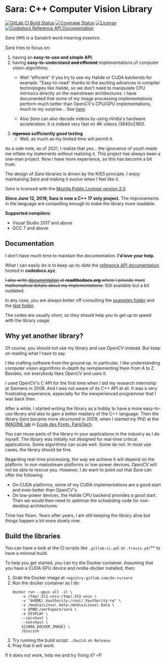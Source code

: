 Sara: C++ Computer Vision Library
=================================

[![GitLab CI Build Status](https://gitlab.com/DO-CV/sara/badges/master/pipeline.svg)](https://gitlab.com/DO-CV/sara/-/pipelines)
[![Coverage Status](https://coveralls.io/repos/DO-CV/sara/badge.svg?branch=master)](https://coveralls.io/r/DO-CV/sara?branch=master)
[![License](https://img.shields.io/badge/license-MPL2-blue.svg)](LICENSE)
[![Codedocs Reference API Documentation](https://codedocs.xyz/DO-CV/sara.svg)](https://codedocs.xyz/DO-CV/sara/)

*Sara* (सार) is a Sanskrit word meaning *essence*.

*Sara* tries to focus on:

1. having an **easy-to-use and simple API**;
2. having **easy-to-understand ~~and efficient~~** implementations of computer vision
   algorithms;
   - Well "efficient" if you try to use my Halide or CUDA backends
     for example. "Easy-to-read" thanks to the exciting advances in compiler
     technologies like Halide, so we don't need to manipulate CPU
     intrinsics directly on the mainstream architectures.
     I have documented that some of my image processing implementations perform
     much better than OpenCV's CPU/GPU implementations, much to my surprise...
     See [here](https://gitlab.com/DO-CV/sara/-/blob/master/python/do/sara/benchmark/image_processing.py).

   - Also *Sara* can also decode videos by using nVidia's hardware
     acceleration. It is indeed very fast on 4K videos (3840x2160).
3. **~~rigorous~~ sufficiently good testing**
   - Well, as much as my limited time will permit it.

As a side note, as of 2021, I realize that yes... the ignorance of youth made me
inflate my statements without realizing it. This project has always been
a one-man project. Now I have more experience, so this has become a bit truer.

The design of *Sara* libraries is driven by the KISS principle. I enjoy
maintaining *Sara* and making it evolve when I feel like it.

*Sara* is licensed with the [Mozilla Public License version
2.0](https://github.com/DO-CV/DO-CV/raw/master/COPYING.MPL2).

**Since June 12, 2019, Sara is now a C++ 17 only project.** The improvements in
the language are compelling enough to make the library more readable.

**Supported compilers:**
- Visual Studio 2017 and above
- GCC 7 and above


Documentation
-------------

I don't have much time to maintain the documentation. **I'd love your help**.

What I can easily do is to keep up-to-date the [reference API
documentation](https://codedocs.xyz/DO-CV/sara/) hosted in **codedocs.xyz**.

~~I also write [documentation](https://sara-github.readthedocs.org/) at
**readthedocs.org** where I provide more mathematical details about my
implementations.~~ Still available but a bit outdated.

In any case, you are always better off consulting the [examples
folder](https://gitlab.com/DO-CV/sara/tree/master/cpp/examples) and the [test
folder](https://gitlab.com/DO-CV/sara/tree/master/cpp/test).

The codes are usually short, so they should help you to get up to speed with the
library usage.


Why yet another library?
------------------------

Of course, you should not use my library and use *OpenCV* instead. But keep on
reading what I have to say.

I like crafting software from the ground up. In particular, I like understanding
computer vision algorithms in-depth by reimplementing them from A to Z. Besides,
not everybody likes *OpenCV* and uses it.

I used OpenCV's C API for the first time when I did my research internship at
Siemens in 2008. And I was not aware of its C++ API at all. It was a very
frustrating experience, especially for the inexperienced programmer that I was
back then.

After a while, I started writing the library as a hobby to have a more
easy-to-use library and also to gain a better mastery of the C++ language. Then
the library *Sara* became more structured in 2009, when I started my PhD at the
[IMAGINE lab](http://imagine.enpc.fr/) in [Ecole des Ponts,
ParisTech](http://www.enpc.fr).

You can reuse parts of the library in your applications in the industry as I do
myself. The library was initially not designed for real-time critical
applications. Some algorithms can scale well. Some do not. In most use cases,
the library should be fine.

Regarding real-time processing, the way we achieve it will depend on the
platform. In non-mainstream platforms or low-power devices, *OpenCV* will not be
able to rescue you. However, I do want to point out that *Sara* can offer the
following:

- On CUDA platforms, some of my CUDA implementations are a good start and even
  better than OpenCV's.
- On low-power devices, the Halide CPU backend provides a good start. Then we
  would then need to optimize the scheduling code for non-desktop architectures.

Time has flown. Years after years, I am still keeping the library alive but
things happen a lot more slowly now.


Build the libraries
-------------------

You can have a look at the CI scripts like `.gitlab-ci.yml` or `.travis.yml`**
to have a minimal build.

To help you get started, you can try the Docker container. Assuming that you
have a CUDA GPU device and nvidia-docker installed, then:

1. Grab the Docker image at `registry.gitlab.com/do-cv/sara`
2. Run the docker container as I do:
   ```
   docker run --gpus all -it \
       -v /tmp/.X11-unix:/tmp/.X11-unix \
       -v "$HOME/.Xauthority:/root/.Xauthority:rw" \
       -v /media/Linux\ Data:/media/Linux\ Data \
       -v $PWD:/workspace/sara \
       -e DISPLAY \
       --ipc=host \
       --net=host \
       ${SARA_DOCKER_IMAGE} \
       /bin/zsh
   ```
3. Try running the build script: `./build.sh Release`.
4. Pray that it will work.

If it does not work, help me and try fixing it? =P
